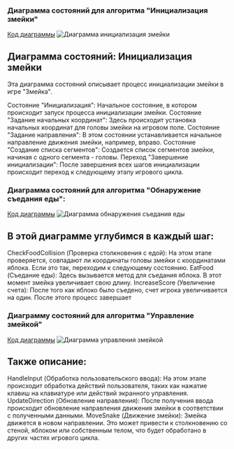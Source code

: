 ### Диаграмма состояний для алгоритма "Инициализация змейки"
[Код диаграммы](piclab5/init)
![Диаграмма инициализация змейки](https://www.planttext.com/api/plantuml/png/TP312i8m38RlVOeSLTWBz20JlUmczYWUoXQak7NGPeA8xswQsUaKUsdxV_-Va9IHRA2XQvKwhavG56kel2FZxGMLOaZu5k2kW4ys6gI4d6ttVUIxzu9_vUpUkO1r4ZH4f4mNonoRk0Is0RcxmNE7dg949iChCxT8we2skMcePuJjZpoD6BucgRpbibSKCN-4REJ9pTEQFikCu4yT3UYRqLtoAwtt2G00)

## Диаграмма состояний: Инициализация змейки

Эта диаграмма состояний описывает процесс инициализации змейки в игре "Змейка".

Состояние "Инициализация": Начальное состояние, в котором происходит запуск процесса инициализации змейки.
Состояние "Задание начальных координат": Здесь происходит установка начальных координат для головы змейки на игровом поле.
Состояние "Задание направления": В этом состоянии устанавливается начальное направление движения змейки, например, вправо.
Состояние "Создание списка сегментов": Создается список сегментов змейки, начиная с одного сегмента - головы.
Переход "Завершение инициализации": После завершения всех шагов инициализации происходит переход к следующему этапу игрового цикла.

### Диаграмма состояний для алгоритма "Обнаружение съедания еды":
[Код диаграммы](piclab5/obnaj)
![Диаграмма обнаружения съедания еды](https://www.planttext.com/api/plantuml/png/SoWkIImgAStDuUAArefLqDMrKt19BKbDBd7Bpq_XuWBAbgGYYIXKSoa00KofSqPgSZP8t3a_9oUpE3C_pqeX1QvOGnEi65CHMAzh8bYHbK8Qa8JOa9e2rW2L0Qlop4ikIaqiJWrEpYzAXQW5IgVcWHMYI8AL0nt6LSl5vP2QbmBq4m00)

## В этой диаграмме углубимся в каждый шаг:

CheckFoodCollision (Проверка столкновения с едой):
На этом этапе проверяется, совпадают ли координаты головы змейки с координатами яблока. Если это так, переходим к следующему состоянию.
EatFood (Съедание еды):
Здесь вызывается метод для съедания яблока. В этот момент змейка увеличивает свою длину.
IncreaseScore (Увеличение счета):
После того как яблоко было съедено, счет игрока увеличивается на один. После этого процесс завершает

### Диаграмму состояний для алгоритма "Управление змейкой"
[Код диаграммы](piclab5/uprav)
![Диаграмма управления змейкой](https://www.planttext.com/api/plantuml/png/NOyn3i8m34Ltdy8Z8FK26L0b661W0J4XXYZs416SAhXT47Sdk2egUFHx_yjk7-gBzlS4S5bTiMdMkCcY9QUJ-1i3LAxyiyCdO9r9ttcXn7lfUdKOPjvYQTwCct_kg3PkO-6WCOl3-4573Xm79elyAHOxv86jrY5DOFJ6p9URNO-35q3BGlMtDm00)

## Также описание:

HandleInput (Обработка пользовательского ввода):
На этом этапе происходит обработка действий пользователя, таких как нажатие клавиш на клавиатуре или действий экранного управления.
UpdateDirection (Обновление направления):
После получения ввода происходит обновление направления движения змейки в соответствии с полученными данными.
MoveSnake (Движение змейки):
Змейка движется в новом направлении. Это может привести к столкновению со стеной, яблоком или собственным телом, что будет обработано в других частях игрового цикла.